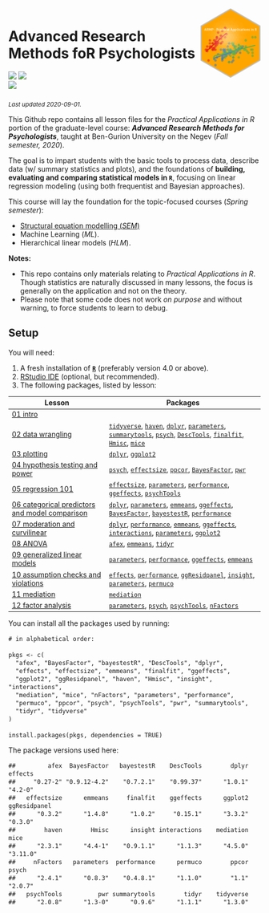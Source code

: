 
<img src='logo/BGUHex.png' align="right" height="139" />

# Advanced Research Methods foR Psychologists

[![](https://img.shields.io/badge/Open%20Educational%20Resources-Compatable-brightgreen)](https://creativecommons.org/about/program-areas/education-oer/)
[![](https://img.shields.io/badge/CC-BY--NC--SA%204.0-lightgray)](http://creativecommons.org/licenses/by-nc-sa/4.0/)  
[![](https://img.shields.io/badge/Language-R-blue)](http://cran.r-project.org/)

<sub>*Last updated 2020-09-01.*</sub>

This Github repo contains all lesson files for the *Practical
Applications in R* portion of the graduate-level course: ***Advanced
Research Methods for Psychologists***, taught at Ben-Gurion University
on the Negev (*Fall semester, 2020*).

The goal is to impart students with the basic tools to process data,
describe data (w/ summary statistics and plots), and the foundations of
**building, evaluating and comparing statistical models in `R`**,
focusing on linear regression modeling (using both frequentist and
Bayesian approaches).

This course will lay the foundation for the topic-focused courses
(*Spring semester*):

  - [Structural equation modelling
    (*SEM*)](https://github.com/mattansb/Structural-Equation-Modeling-foR-Psychologists)
  - Machine Learning (*ML*).
  - Hierarchical linear models (*HLM*).

**Notes:**

  - This repo contains only materials relating to *Practical
    Applications in R*. Though statistics are naturally discussed in
    many lessons, the focus is generally on the application and not on
    the theory.  
  - Please note that some code does not work *on purpose* and without
    warning, to force students to learn to debug.

## Setup

You will need:

1.  A fresh installation of [**`R`**](https://cran.r-project.org/)
    (preferably version 4.0 or above).
2.  [RStudio IDE](https://www.rstudio.com/products/rstudio/download/)
    (optional, but recommended).
3.  The following packages, listed by lesson:

| Lesson                                                                                                      | Packages                                                                                                                                                                                                                                                                                                                                                                                                                                                                                                                                                                                     |
| ----------------------------------------------------------------------------------------------------------- | -------------------------------------------------------------------------------------------------------------------------------------------------------------------------------------------------------------------------------------------------------------------------------------------------------------------------------------------------------------------------------------------------------------------------------------------------------------------------------------------------------------------------------------------------------------------------------------------- |
| [01 intro](/01%20intro)                                                                                     |                                                                                                                                                                                                                                                                                                                                                                                                                                                                                                                                                                                              |
| [02 data wrangling](/02%20data%20wrangling)                                                                 | [`tidyverse`](https://CRAN.R-project.org/package=tidyverse), [`haven`](https://CRAN.R-project.org/package=haven), [`dplyr`](https://CRAN.R-project.org/package=dplyr), [`parameters`](https://CRAN.R-project.org/package=parameters), [`summarytools`](https://CRAN.R-project.org/package=summarytools), [`psych`](https://CRAN.R-project.org/package=psych), [`DescTools`](https://CRAN.R-project.org/package=DescTools), [`finalfit`](https://CRAN.R-project.org/package=finalfit), [`Hmisc`](https://CRAN.R-project.org/package=Hmisc), [`mice`](https://CRAN.R-project.org/package=mice) |
| [03 plotting](/03%20plotting)                                                                               | [`dplyr`](https://CRAN.R-project.org/package=dplyr), [`ggplot2`](https://CRAN.R-project.org/package=ggplot2)                                                                                                                                                                                                                                                                                                                                                                                                                                                                                 |
| [04 hypothesis testing and power](/04%20hypothesis%20testing%20and%20power)                                 | [`psych`](https://CRAN.R-project.org/package=psych), [`effectsize`](https://CRAN.R-project.org/package=effectsize), [`ppcor`](https://CRAN.R-project.org/package=ppcor), [`BayesFactor`](https://CRAN.R-project.org/package=BayesFactor), [`pwr`](https://CRAN.R-project.org/package=pwr)                                                                                                                                                                                                                                                                                                    |
| [05 regression 101](/05%20regression%20101)                                                                 | [`effectsize`](https://CRAN.R-project.org/package=effectsize), [`parameters`](https://CRAN.R-project.org/package=parameters), [`performance`](https://CRAN.R-project.org/package=performance), [`ggeffects`](https://CRAN.R-project.org/package=ggeffects), [`psychTools`](https://CRAN.R-project.org/package=psychTools)                                                                                                                                                                                                                                                                    |
| [06 categorical predictors and model comparison](/06%20categorical%20predictors%20and%20model%20comparison) | [`dplyr`](https://CRAN.R-project.org/package=dplyr), [`parameters`](https://CRAN.R-project.org/package=parameters), [`emmeans`](https://CRAN.R-project.org/package=emmeans), [`ggeffects`](https://CRAN.R-project.org/package=ggeffects), [`BayesFactor`](https://CRAN.R-project.org/package=BayesFactor), [`bayestestR`](https://CRAN.R-project.org/package=bayestestR), [`performance`](https://CRAN.R-project.org/package=performance)                                                                                                                                                    |
| [07 moderation and curvilinear](/07%20moderation%20and%20curvilinear)                                       | [`dplyr`](https://CRAN.R-project.org/package=dplyr), [`performance`](https://CRAN.R-project.org/package=performance), [`emmeans`](https://CRAN.R-project.org/package=emmeans), [`ggeffects`](https://CRAN.R-project.org/package=ggeffects), [`interactions`](https://CRAN.R-project.org/package=interactions), [`parameters`](https://CRAN.R-project.org/package=parameters), [`ggplot2`](https://CRAN.R-project.org/package=ggplot2)                                                                                                                                                        |
| [08 ANOVA](/08%20ANOVA)                                                                                     | [`afex`](https://CRAN.R-project.org/package=afex), [`emmeans`](https://CRAN.R-project.org/package=emmeans), [`tidyr`](https://CRAN.R-project.org/package=tidyr)                                                                                                                                                                                                                                                                                                                                                                                                                              |
| [09 generalized linear models](/09%20generalized%20linear%20models)                                         | [`parameters`](https://CRAN.R-project.org/package=parameters), [`performance`](https://CRAN.R-project.org/package=performance), [`ggeffects`](https://CRAN.R-project.org/package=ggeffects), [`emmeans`](https://CRAN.R-project.org/package=emmeans)                                                                                                                                                                                                                                                                                                                                         |
| [10 assumption checks and violations](/10%20assumption%20checks%20and%20violations)                         | [`effects`](https://CRAN.R-project.org/package=effects), [`performance`](https://CRAN.R-project.org/package=performance), [`ggResidpanel`](https://CRAN.R-project.org/package=ggResidpanel), [`insight`](https://CRAN.R-project.org/package=insight), [`parameters`](https://CRAN.R-project.org/package=parameters), [`permuco`](https://CRAN.R-project.org/package=permuco)                                                                                                                                                                                                                 |
| [11 mediation](/11%20mediation)                                                                             | [`mediation`](https://CRAN.R-project.org/package=mediation)                                                                                                                                                                                                                                                                                                                                                                                                                                                                                                                                  |
| [12 factor analysis](/12%20factor%20analysis)                                                               | [`parameters`](https://CRAN.R-project.org/package=parameters), [`psych`](https://CRAN.R-project.org/package=psych), [`psychTools`](https://CRAN.R-project.org/package=psychTools), [`nFactors`](https://CRAN.R-project.org/package=nFactors)                                                                                                                                                                                                                                                                                                                                                 |

You can install all the packages used by running:

    # in alphabetical order:

    pkgs <- c(
      "afex", "BayesFactor", "bayestestR", "DescTools", "dplyr",
      "effects", "effectsize", "emmeans", "finalfit", "ggeffects",
      "ggplot2", "ggResidpanel", "haven", "Hmisc", "insight", "interactions",
      "mediation", "mice", "nFactors", "parameters", "performance",
      "permuco", "ppcor", "psych", "psychTools", "pwr", "summarytools",
      "tidyr", "tidyverse"
    )

    install.packages(pkgs, dependencies = TRUE)

The package versions used here:

    ##         afex  BayesFactor   bayestestR    DescTools        dplyr      effects 
    ##     "0.27-2" "0.9.12-4.2"    "0.7.2.1"    "0.99.37"      "1.0.1"      "4.2-0" 
    ##   effectsize      emmeans     finalfit    ggeffects      ggplot2 ggResidpanel 
    ##      "0.3.2"      "1.4.8"      "1.0.2"     "0.15.1"      "3.3.2"      "0.3.0" 
    ##        haven        Hmisc      insight interactions    mediation         mice 
    ##      "2.3.1"      "4.4-1"    "0.9.1.1"      "1.1.3"      "4.5.0"     "3.11.0" 
    ##     nFactors   parameters  performance      permuco        ppcor        psych 
    ##      "2.4.1"      "0.8.3"    "0.4.8.1"      "1.1.0"        "1.1"      "2.0.7" 
    ##   psychTools          pwr summarytools        tidyr    tidyverse 
    ##      "2.0.8"      "1.3-0"      "0.9.6"      "1.1.1"      "1.3.0"
